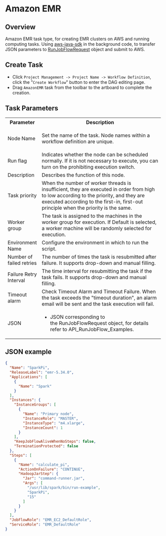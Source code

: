 # Amazon EMR

Overview
--------

Amazon EMR task type, for creating EMR clusters on AWS and running computing tasks. Using [aws-java-sdk](https://aws.amazon.com/cn/sdk-for-java/) in the background code, to transfer JSON parameters to [RunJobFlowRequest](https://docs.aws.amazon.com/AWSJavaSDK/latest/javadoc/com/amazonaws/services/elasticmapreduce/model/RunJobFlowRequest.html) object and submit to AWS.

Create Task
-----------

*   Click `Project Management -> Project Name -> Workflow Definition`, click the "`Create Workflow`" button to enter the DAG editing page.
*   Drag `AmazonEMR` task from the toolbar to the artboard to complete the creation.

Task Parameters
---------------

<table class="relative-table wrapped confluenceTable" style="width: 100.0%;"><colgroup><col style="width: 12.8234%;"><col style="width: 87.1905%;"></colgroup><tbody><tr><th class="confluenceTh">Parameter</th><th class="confluenceTh">Description</th></tr><tr><td class="confluenceTd">Node Name</td><td class="confluenceTd"><p>Set the name of the task.<span>&nbsp;</span>Node names within a workflow definition are unique.</p></td></tr><tr><td class="confluenceTd">Run flag</td><td class="confluenceTd">Indicates whether the node can be scheduled normally. If it is not necessary to execute, you can turn on the prohibiting execution switch.</td></tr><tr><td class="confluenceTd">Description</td><td class="confluenceTd">Describes the function of this node.</td></tr><tr><td colspan="1" class="confluenceTd">Task priority</td><td colspan="1" class="confluenceTd">When the number of worker threads is insufficient, they are executed in order from high to low according to the priority, and they are executed according to the first-in, first-out principle when the priority is the same.</td></tr><tr><td colspan="1" class="confluenceTd">Worker group</td><td colspan="1" class="confluenceTd">The task is assigned to the machines in the worker group for execution. If Default is selected, a worker machine will be randomly selected for execution.</td></tr><tr><td colspan="1" class="confluenceTd">Environment Name</td><td colspan="1" class="confluenceTd">Configure the environment in which to run the script.</td></tr><tr><td colspan="1" class="confluenceTd">Number of failed retries</td><td colspan="1" class="confluenceTd">The number of times the task is resubmitted after failure. It supports drop-down and manual filling.</td></tr><tr><td colspan="1" class="confluenceTd">Failure Retry Interval</td><td colspan="1" class="confluenceTd">The time interval for resubmitting the task if the task fails. It supports drop-down and manual filling.</td></tr><tr><td colspan="1" class="confluenceTd">Timeout alarm</td><td colspan="1" class="confluenceTd">Check Timeout Alarm and Timeout Failure. When the task exceeds the "timeout duration", an alarm email will be sent and the task execution will fail.</td></tr><tr><td colspan="1" class="confluenceTd">JSON</td><td colspan="1" class="confluenceTd"><ul><li>JSON corresponding to the<span>&nbsp;</span><a style="text-decoration: none;" href="https://docs.aws.amazon.com/AWSJavaSDK/latest/javadoc/com/amazonaws/services/elasticmapreduce/model/RunJobFlowRequest.html" class="external-link" rel="nofollow">RunJobFlowRequest</a><span>&nbsp;</span>object, for details refer to<span>&nbsp;</span><a href="https://docs.aws.amazon.com/emr/latest/APIReference/API_RunJobFlow.html#API_RunJobFlow_Examples" style="text-decoration: none;" class="external-link" rel="nofollow">API_RunJobFlow_Examples</a>.</li></ul></td></tr></tbody></table>

JSON example
------------

```json
{
  "Name": "SparkPi",
  "ReleaseLabel": "emr-5.34.0",
  "Applications": [
    {
      "Name": "Spark"
    }
  ],
  "Instances": {
    "InstanceGroups": [
      {
        "Name": "Primary node",
        "InstanceRole": "MASTER",
        "InstanceType": "m4.xlarge",
        "InstanceCount": 1
      }
    ],
    "KeepJobFlowAliveWhenNoSteps": false,
    "TerminationProtected": false
  },
  "Steps": [
    {
      "Name": "calculate_pi",
      "ActionOnFailure": "CONTINUE",
      "HadoopJarStep": {
        "Jar": "command-runner.jar",
        "Args": [
          "/usr/lib/spark/bin/run-example",
          "SparkPi",
          "15"
        ]
      }
    }
  ],
  "JobFlowRole": "EMR_EC2_DefaultRole",
  "ServiceRole": "EMR_DefaultRole"
}
```